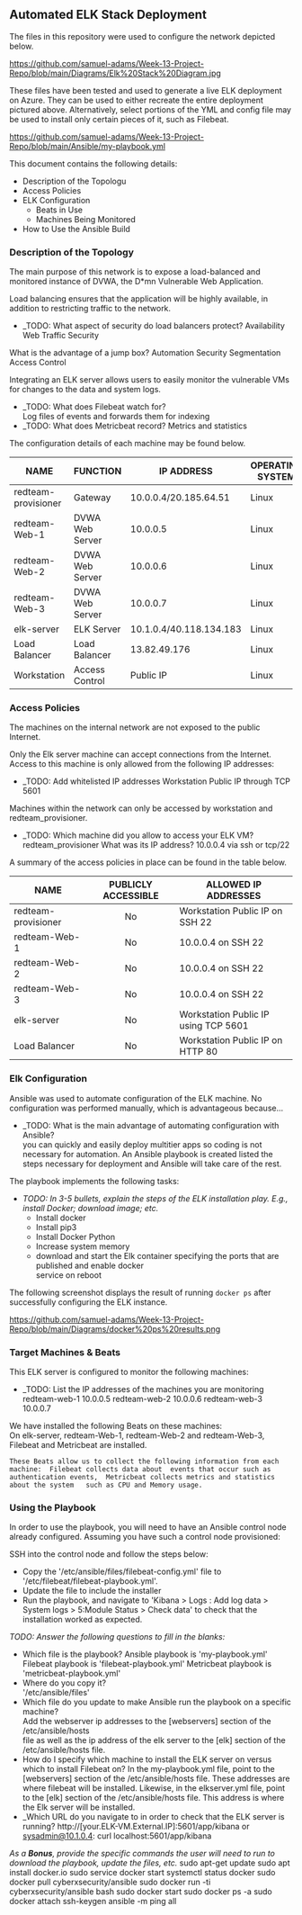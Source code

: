 ## Automated ELK Stack Deployment

The files in this repository were used to configure the network depicted below.

https://github.com/samuel-adams/Week-13-Project-Repo/blob/main/Diagrams/Elk%20Stack%20Diagram.jpg

These files have been tested and used to generate a live ELK deployment on Azure. They can be used to either recreate the entire deployment pictured above. Alternatively, select portions of the YML and config file may be used to install only certain pieces of it, such as Filebeat.

https://github.com/samuel-adams/Week-13-Project-Repo/blob/main/Ansible/my-playbook.yml

This document contains the following details:
- Description of the Topologu
- Access Policies
- ELK Configuration
  - Beats in Use
  - Machines Being Monitored
- How to Use the Ansible Build


### Description of the Topology

The main purpose of this network is to expose a load-balanced and monitored instance of DVWA, the D*mn Vulnerable Web Application.

Load balancing ensures that the application will be highly available, in addition to restricting traffic to the network.
- _TODO: What aspect of security do load balancers protect? 
	Availability
	Web Traffic
	Security

What is the advantage of a jump box?
	Automation
	Security 
	Segmentation
	Access Control

Integrating an ELK server allows users to easily monitor the vulnerable VMs for changes to the data and system logs.
- _TODO: What does Filebeat watch for?  
	Log files of events and forwards them for indexing
- _TODO: What does Metricbeat record? 
	Metrics and statistics

The configuration details of each machine may be found below.

| NAME                | FUNCTION        | IP ADDRESS              | OPERATING SYSTEM |
|---------------------|-----------------|-------------------------|------------------|
| redteam-provisioner | Gateway         | 10.0.0.4/20.185.64.51   | Linux            |
| redteam-Web-1       | DVWA Web Server | 10.0.0.5                | Linux            |
| redteam-Web-2       | DVWA Web Server | 10.0.0.6                | Linux            |
| redteam-Web-3       | DVWA Web Server | 10.0.0.7                | Linux            |
| elk-server          | ELK Server      | 10.1.0.4/40.118.134.183 | Linux            |
| Load Balancer       | Load Balancer   | 13.82.49.176            | Linux            |
| Workstation         | Access Control  | Public IP               | Linux            |

### Access Policies

The machines on the internal network are not exposed to the public Internet. 

Only the Elk server machine can accept connections from the Internet. Access to this machine is only allowed from the following IP addresses:
- _TODO: Add whitelisted IP addresses
	Workstation Public IP through TCP 5601

Machines within the network can only be accessed by workstation and redteam_provisioner.
- _TODO: Which machine did you allow to access your ELK VM? 
	redteam_provisioner
What was its IP address? 
	10.0.0.4 via ssh or tcp/22

A summary of the access policies in place can be found in the table below.

| NAME                | PUBLICLY ACCESSIBLE | ALLOWED IP ADDRESSES                 |
|---------------------|:-------------------:|--------------------------------------|
| redteam-provisioner |          No         | Workstation Public IP on SSH 22      |
| redteam-Web-1       |          No         | 10.0.0.4 on SSH 22                   |
| redteam-Web-2       |          No         | 10.0.0.4 on SSH 22                   |
| redteam-Web-3       |          No         | 10.0.0.4 on SSH 22                   |
| elk-server          |          No         | Workstation Public IP using TCP 5601 |
| Load Balancer       |          No         | Workstation Public IP on HTTP 80     |

### Elk Configuration

Ansible was used to automate configuration of the ELK machine. No configuration was performed manually, which is advantageous because...
- _TODO: What is the main advantage of automating configuration with Ansible?  
	you can quickly and easily deploy multitier apps so coding is not necessary for automation.  An Ansible 	playbook is created listed the steps necessary for deployment and Ansible will take care of the rest.

The playbook implements the following tasks:
- _TODO: In 3-5 bullets, explain the steps of the ELK installation play. E.g., install Docker; download image; etc._
	- Install docker
	- Install pip3
	- Install Docker Python
	- Increase system memory
	- download and start the Elk container specifying the ports that are published and enable docker 	
	  service on reboot

The following screenshot displays the result of running `docker ps` after successfully configuring the ELK instance.

https://github.com/samuel-adams/Week-13-Project-Repo/blob/main/Diagrams/docker%20ps%20results.png

### Target Machines & Beats
This ELK server is configured to monitor the following machines:
- _TODO: List the IP addresses of the machines you are monitoring
	redteam-web-1  10.0.0.5
	redteam-web-2  10.0.0.6
	redteam-web-3  10.0.0.7

We have installed the following Beats on these machines:  
	On elk-server, redteam-Web-1, redteam-Web-2 and redteam-Web-3, Filebeat and Metricbeat are installed.

	These Beats allow us to collect the following information from each machine:  Filebeat collects data about 	events that occur such as authentication events,  Metricbeat collects metrics and statistics about the system 	such as CPU and Memory usage.

### Using the Playbook
In order to use the playbook, you will need to have an Ansible control node already configured. Assuming you have such a control node provisioned: 

SSH into the control node and follow the steps below:
- Copy the '/etc/ansible/files/filebeat-config.yml' file to '/etc/filebeat/filebeat-playbook.yml'.
- Update the  file to include the installer
- Run the playbook, and navigate to 'Kibana > Logs : Add log data > System logs > 5:Module Status 	> Check data' to check that the installation worked as expected.

_TODO: Answer the following questions to fill in the blanks:_
- Which file is the playbook? 
	Ansible playbook is 'my-playbook.yml'
	Filebeat playbook is 'filebeat-playbook.yml'
	Metricbeat playbook is 'metricbeat-playbook.yml'
- Where do you copy it?  
	'/etc/ansible/files'
- Which file do you update to make Ansible run the playbook on a specific machine? 		
	Add the webserver ip addresses to the [webservers] section of the /etc/ansible/hosts 		
	file as well as the ip address of the elk server to the [elk] section of the /etc/ansible/hosts file.  
- How do I specify which machine to install the ELK server on versus which to install Filebeat on?
	In the my-playbook.yml file, point to the [webservers] section of the /etc/ansible/hosts file.  These 	addresses are where filebeat will be installed.  Likewise, in the elkserver.yml file, point to the [elk] 	section of the /etc/ansible/hosts file.  This address is where the Elk server will be installed.
- _Which URL do you navigate to in order to check that the ELK server is running?
	http://[your.ELK-VM.External.IP]:5601/app/kibana 
				or 
	sysadmin@10.1.0.4: curl localhost:5601/app/kibana

_As a **Bonus**, provide the specific commands the user will need to run to download the playbook, update the files, etc._
sudo apt-get update
sudo apt install docker.io
sudo service docker start
systemctl status docker
sudo docker pull cyberxsecurity/ansible
sudo docker run -ti cyberxsecurity/ansible bash
sudo docker start <image-name>
sudo docker ps -a
sudo docker attach <image-name>
ssh-keygen
ansible -m ping all

